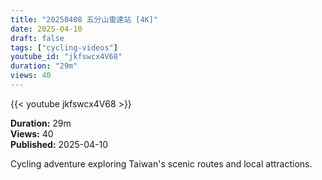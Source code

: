 ```yaml
---
title: "20250408 五分山雷達站 [4K]"
date: 2025-04-10
draft: false
tags: ["cycling-videos"]
youtube_id: "jkfswcx4V68"
duration: "29m"
views: 40
---
```


{{< youtube jkfswcx4V68 >}}

**Duration:** 29m  
**Views:** 40  
**Published:** 2025-04-10

Cycling adventure exploring Taiwan's scenic routes and local attractions.
